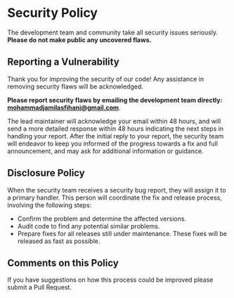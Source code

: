# Security Policy

The development team and community take all security issues seriously. **Please do not make public any uncovered flaws.**

## Reporting a Vulnerability

Thank you for improving the security of our code! Any assistance in removing security flaws will be acknowledged.

**Please report security flaws by emailing the development team directly: mohammadjamilasfihani@gmail.com**.

The lead maintainer will acknowledge your email within 48 hours, and will send a more detailed response within 48 hours indicating
the next steps in handling your report. After the initial reply to your report, the security team will endeavor to keep you informed of the
progress towards a fix and full announcement, and may ask for additional information or guidance.

## Disclosure Policy

When the security team receives a security bug report, they will assign it to a primary handler.
This person will coordinate the fix and release process, involving the following steps:

- Confirm the problem and determine the affected versions.
- Audit code to find any potential similar problems.
- Prepare fixes for all releases still under maintenance. These fixes will be released as fast as possible.

## Comments on this Policy

If you have suggestions on how this process could be improved please submit a Pull Request.
